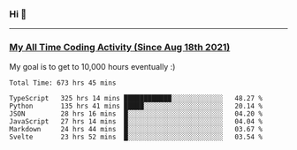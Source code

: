 ### Hi 🙂

---

### <a href="https://wakatime.com/@Eroxl">My All Time Coding Activity (Since Aug 18th 2021)</a>
My goal is to get to 10,000 hours eventually :)
<!--START_SECTION:waka-->

```text
Total Time: 673 hrs 45 mins

TypeScript   325 hrs 14 mins ████████████░░░░░░░░░░░░░   48.27 %
Python       135 hrs 41 mins █████░░░░░░░░░░░░░░░░░░░░   20.14 %
JSON         28 hrs 16 mins  █░░░░░░░░░░░░░░░░░░░░░░░░   04.20 %
JavaScript   27 hrs 14 mins  █░░░░░░░░░░░░░░░░░░░░░░░░   04.04 %
Markdown     24 hrs 44 mins  █░░░░░░░░░░░░░░░░░░░░░░░░   03.67 %
Svelte       23 hrs 52 mins  █░░░░░░░░░░░░░░░░░░░░░░░░   03.54 %
```

<!--END_SECTION:waka-->
